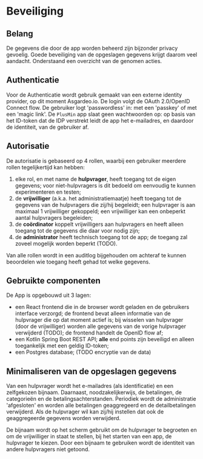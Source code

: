 ﻿# Beveiliging

## Belang

De gegevens die door de app worden beheerd zijn bijzonder privacy gevoelig. Goede beveiliging van de opgeslagen gegevens
krijgt daarom veel aandacht. Onderstaand een overzicht van de genomen acties.

## Authenticatie

Voor de Authenticatie wordt gebruik gemaakt van een externe identity provider, op dit moment Asgardeo.io. De login volgt
de OAuth 2.0/OpenID Connect flow. De gebruiker logt 'passwordless' in: met een 'passkey' of met een 'magic link'. De
`PlusMin` app slaat geen wachtwoorden op: op basis van het ID-token dat de IDP verstrekt leidt de app het e-mailadres,
en daardoor de identiteit, van de gebruiker af.

## Autorisatie

De autorisatie is gebaseerd op 4 rollen, waarbij een gebruiker meerdere rollen tegelijkertijd kan hebben:

1. elke rol, en met name de **hulpvrager**, heeft toegang tot de eigen gegevens; voor niet-hulpvragers is dit bedoeld om
   eenvoudig te kunnen experimenteren en testen;
2. de **vrijwilliger** (a.k.a. het administratiemaatje) heeft toegang tot de gegevens van de hulpvragers die zij/hij
   begeleidt; een hulpvrager is aan maximaal 1 vrijwilliger gekoppeld; een vrijwilliger kan een onbeperkt aantal
   hulpvragers begeleiden;
3. de **co&ouml;rdinator** koppelt vrijwilligers aan hulpvragers en heeft alleen toegang tot de gegevens die daar voor
   nodig zijn;
4. de **administrator** heeft technisch toegang tot de app; de toegang zal zoveel mogelijk worden beperkt (TODO).

Van alle rollen wordt in een auditlog bijgehouden om achteraf te kunnen beoordelen wie toegang heeft gehad tot welke
gegevens.

## Gebruikte componenten

De App is opgebouwd uit 3 lagen:

- een React frontend die in de browser wordt geladen en de gebruikers interface verzorgd; de frontend bevat alleen
  informatie van de hulpvrager die op dat moment actief is; bij wisselen van hulpvrager (door de vrijwilliger) worden
  alle gegevens van de vorige hulpvrager verwijderd (TODO); de frontend handelt de OpenID flow af;
- een Kotlin Spring Boot REST API; **alle** end points zijn beveiligd en alleen toegankelijk met een geldig ID-token;
- een Postgres database; (TODO encryptie van de data)

## Minimaliseren van de opgeslagen gegevens

Van een hulpvrager wordt het e-mailadres (als identificatie) en een zelfgekozen bijnaam. Daarnaast, noodzakelijkerwijs,
de betalingen, de categorie&euml;n en de betalingsachterstanden. Periodiek wordt de administratie 'afgesloten' en worden
alle betalingen geaggregeerd en de detailbetalingen verwijderd. Als de hulpvrager wil kan zij/hij instellen dat ook de
geaggregeerde gegevens worden verwijderd.

De bijnaam wordt op het scherm gebruikt om de hulpvrager te begroeten en om de vrijwilliger in staat te stellen, bij het
starten van een app, de hulpvrager te kiezen. Door een bijnaam te gebruiken wordt de identiteit van andere hulpvragers
niet getoond.

